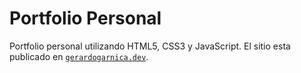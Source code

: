 # Portfolio Personal
Portfolio personal utilizando HTML5, CSS3 y JavaScript. El sitio esta publicado en [`gerardogarnica.dev`](https://gerardogarnica.dev).
